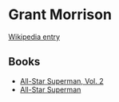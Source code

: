 # Grant Morrison

[Wikipedia entry](https://en.wikipedia.org/wiki/Grant_Morrison)

## Books

- [All-Star Superman, Vol. 2](All-Star_Superman__Vol_2.md)
- [All-Star Superman](All-Star_Superman-_Volume_1.md)
